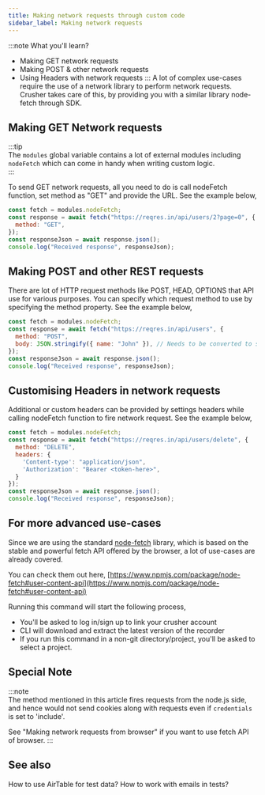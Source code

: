 ```yaml
---
title: Making network requests through custom code
sidebar_label: Making network requests
---
```


:::note What you'll learn?
- Making GET network requests
- Making POST & other network requests
- Using Headers with network requests
:::
A lot of complex use-cases require the use of a network library to perform network requests. Crusher takes care of this, by providing you with a similar library node-fetch through SDK.
## Making GET Network requests
:::tip  
The `modules` global variable contains a lot of external modules including `nodeFetch` which can come in handy when writing custom logic.  
:::

To send GET network requests, all you need to do is call nodeFetch function, set method as "GET" and provide the URL. See the example below,

```javascript
const fetch = modules.nodeFetch;
const response = await fetch("https://reqres.in/api/users/2?page=0", {
  method: "GET",
});
const responseJson = await response.json();
console.log("Received response", responseJson);
```

## Making POST and other REST requests
There are lot of HTTP request methods like POST, HEAD, OPTIONS that API use for various purposes. You can specify which request method to use by specifying the method property.  See the example below,

```javascript
const fetch = modules.nodeFetch;
const response = await fetch("https://reqres.in/api/users", {
  method: "POST",
  body: JSON.stringify({ name: "John" }), // Needs to be converted to string first
});
const responseJson = await response.json();
console.log("Received response", responseJson);
```

## Customising Headers in network requests
Additional or custom headers can be provided by settings headers while calling nodeFetch function to fire network request. See the example below,

```javascript
const fetch = modules.nodeFetch;
const response = await fetch("https://reqres.in/api/users/delete", {
  method: "DELETE",
  headers: {
    'Content-type': "application/json",
    'Authorization': "Bearer <token-here>",
  }
});
const responseJson = await response.json();
console.log("Received response", responseJson);
```

## For more advanced use-cases
Since we are using the standard [node-fetch](https://developer.mozilla.org/en-US/docs/Web/API/Fetch_API) library, which is based on the stable and powerful fetch API offered by the browser, a lot of use-cases are already covered.

You can check them out here, [https://www.npmjs.com/package/node-fetch#user-content-api](https://www.npmjs.com/package/node-fetch#user-content-api)

Running this command will start the following process,

- You&#39;ll be asked to log in/sign up to link your crusher account
- CLI will download and extract the latest version of the recorder
-  If you run this command in a non-git directory/project, you&#39;ll be asked to select a project.

## Special Note

:::note  
The method mentioned in this article fires requests from the node.js side, and hence would not send cookies along with requests even if `credentials` is set to 'include'.

See "Making network requests from browser" if you want to use fetch API of browser.
:::

## See also
How to use AirTable for test data?
How to work with emails in tests?